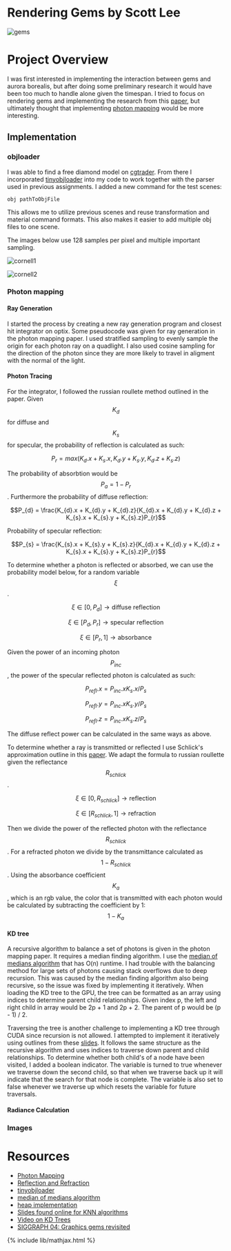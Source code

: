 # Rendering Gems by Scott Lee
![gems](images/gems.jpeg)

# Project Overview

I was first interested in implementing the interaction between gems and aurora borealis, but after doing some preliminary research it would have been too much to handle alone given the timespan. I tried to  focus on rendering gems and implementing the research from this [paper](https://dl.acm.org/doi/10.1145/1015706.1015708), but ultimately thought that implementing [photon mapping](https://graphics.stanford.edu/courses/cs348b-00/course8.pdf) would be more interesting.

## Implementation

### objloader
I was able to find a free diamond model on [cgtrader](https://www.cgtrader.com/free-3d-models/scripts-plugins/modelling/low-poly-diamond-6899deeb-29ce-4d74-aa69-cc5d6418a390). From there I incorporated [tinyobjloader](https://github.com/tinyobjloader/tinyobjloader) into my code to work together with the parser used in previous assignments. I added a new command for the test scenes: 

`obj pathToObjFile`

This allows me to utilize previous scenes and reuse transformation and material command formats. This also makes it easier to add multiple obj files to one scene.

The images below use 128 samples per pixel and multiple important sampling. 

![cornell1](images/cornellRR.png)

![cornell2](images/cornellRR2.png)

### Photon mapping

#### Ray Generation
I started the process by creating a new ray generation program and closest hit integrator on optix. Some pseudocode was given for ray generation in the photon mapping paper. I used stratified sampling to evenly sample the origin for each photon ray on a quadlight. I also used cosine sampling for the direction of the photon since they are more likely to travel in aligment with the normal of the light.

#### Photon Tracing
For the integrator, I followed the russian roullete method outlined in the paper. Given $$K_{d}$$ for diffuse and $$K_{s}$$ for specular, the probability of reflection is calculated as such: 

$$P_{r} = max(K_{d}.x + K_{s}.x, K_{d}.y + K_{s}.y, K_{d}.z + K_{s}.z)$$

The probability of absorbtion would be $$P_{a} = 1 - P_{r}$$. 
Furthermore the probability of diffuse reflection:

$$P_{d} = \frac{K_{d}.x + K_{d}.y + K_{d}.z}{K_{d}.x + K_{d}.y + K_{d}.z + K_{s}.x + K_{s}.y + K_{s}.z}P_{r}$$

Probability of specular reflection:

$$P_{s} = \frac{K_{s}.x + K_{s}.y + K_{s}.z}{K_{d}.x + K_{d}.y + K_{d}.z + K_{s}.x + K_{s}.y + K_{s}.z}P_{r}$$

To determine whether a photon is reflected or absorbed, we can use the probability model below, for a random variable $$\xi$$.

$$\xi\in[0, P_{d}] \rightarrow \text{diffuse reflection}$$

$$\xi\in[P_{d}, P_{r}] \rightarrow \text{specular reflection}$$

$$\xi\in[P_{r}, 1] \rightarrow \text{absorbance}$$

Given the power of an incoming photon $$P_{inc}$$, the power of the specular reflected photon is calculated as such:

$$P_{refl}.x = P_{inc}.x K_{s}.x / P_{s}$$

$$P_{refl}.y = P_{inc}.x K_{s}.y / P_{s}$$

$$P_{refl}.z = P_{inc}.x K_{s}.z / P_{s}$$

The diffuse reflect power can be calculated in the same ways as above. 

To determine whether a ray is transmitted or reflected I use Schlick's approximation outline in this [paper](https://graphics.stanford.edu/courses/cs148-10-summer/docs/2006--degreve--reflection_refraction.pdf). We adapt the formula to russian roullette given the reflectance $$R_{schlick}$$.

$$\xi\in[0, R_{schlick}] \rightarrow \text{reflection}$$

$$\xi\in[R_{schlick}, 1] \rightarrow \text{refraction}$$

Then we divide the power of the reflected photon with the reflectance $$R_{schlick}$$. For a refracted photon we divide by the transmittance calculated as $$1 - R_{schlick}$$. Using the absorbance coefficient $$K_{a}$$, which is an rgb value, the color that is transmitted with each photon would be calculated by subtracting the coefficient by 1: $$1 -K_{a}$$

#### KD tree

A recursive algorithm to balance a set of photons is given in the photon mapping paper. It requires a median finding algorithm. I use the [median of medians algorithm](https://www.youtube.com/watch?v=RItfXpx3SD4) that has O(n) runtime. I had trouble with the balancing method for large sets of photons causing stack overflows due to deep recursion. This was caused by the median finding algorithm also being recursive, so the issue was fixed by implementing it iteratively. When loading the KD tree to the GPU, the tree can be formatted as an array using indices to determine parent child relationships. Given index p, the left and right child in array would be 2p + 1 and 2p + 2. The parent of p would be (p - 1) / 2.

Traversing the tree is another challenge to implementing a KD tree through CUDA since recursion is not allowed. I attempted to implement it iteratively using outlines from these [slides](https://www.colorado.edu/amath/sites/default/files/attached-files/k-d_trees_and_knn_searches.pdf). It follows the same structure as the recursive algorithm and uses indices to traverse down parent and child relationships. To determine whether both child's of a node have been visited, I added a boolean indicator. The variable is turned to true whenever we traverse down the second child, so that when we traverse back up it will indicate that the search for that node is complete. The variable is also set to false whenever we traverse up which resets the variable for future traversals. 

#### Radiance Calculation


### Images





# Resources
 - [Photon Mapping](https://graphics.stanford.edu/courses/cs348b-00/course8.pdf)
 - [Reflection and Refraction](https://graphics.stanford.edu/courses/cs148-10-summer/docs/2006--degreve--reflection_refraction.pdf)
 - [tinyobjloader](https://github.com/tinyobjloader/tinyobjloader)
 - [median of medians algorithm](https://www.youtube.com/watch?v=RItfXpx3SD4)
 - [heap implementation](https://algorithmtutor.com/Data-Structures/Tree/Binary-Heaps/)
 - [Slides found online for KNN algorithms](https://www.colorado.edu/amath/sites/default/files/attached-files/k-d_trees_and_knn_searches.pdf)
 - [Video on KD Trees](https://www.youtube.com/watch?v=Glp7THUpGow&ab_channel=StableSort)
 - [SIGGRAPH 04: Graphics gems revisited](https://dl.acm.org/doi/10.1145/1015706.1015708)

{% include lib/mathjax.html %}
